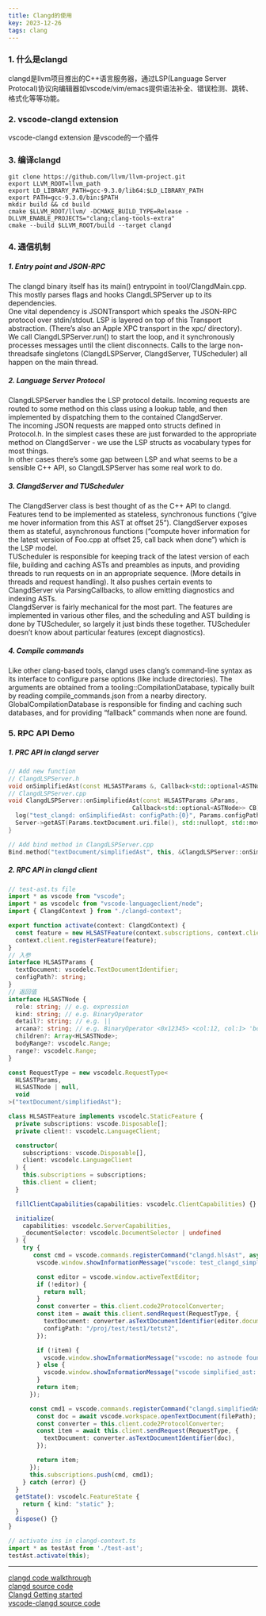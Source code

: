 ```yaml
---
title: Clangd的使用
key: 2023-12-26
tags: clang
---
```


### 1. 什么是clangd
clangd是llvm项目推出的C++语言服务器，通过LSP(Language Server Protocal)协议向编辑器如vscode/vim/emacs提供语法补全、错误检测、跳转、格式化等等功能。

### 2. vscode-clangd extension
vscode-clangd extension 是vscode的一个插件

### 3. 编译clangd
```shell
git clone https://github.com/llvm/llvm-project.git
export LLVM_ROOT=llvm_path
export LD_LIBRARY_PATH=gcc-9.3.0/lib64:$LD_LIBRARY_PATH
export PATH=gcc-9.3.0/bin:$PATH
mkdir build && cd build
cmake $LLVM_ROOT/llvm/ -DCMAKE_BUILD_TYPE=Release -DLLVM_ENABLE_PROJECTS="clang;clang-tools-extra"
cmake --build $LLVM_ROOT/build --target clangd
```

### 4. 通信机制
##### 1. Entry point and JSON-RPC
The clangd binary itself has its main() entrypoint in tool/ClangdMain.cpp. This mostly parses flags and hooks ClangdLSPServer up to its dependencies.   
One vital dependency is JSONTransport which speaks the JSON-RPC protocol over stdin/stdout. LSP is layered on top of this Transport abstraction. (There’s also an Apple XPC transport in the xpc/ directory).   
We call ClangdLSPServer.run() to start the loop, and it synchronously processes messages until the client disconnects. Calls to the large non-threadsafe singletons (ClangdLSPServer, ClangdServer, TUScheduler) all happen on the main thread.

##### 2. Language Server Protocol
ClangdLSPServer handles the LSP protocol details. Incoming requests are routed to some method on this class using a lookup table, and then implemented by dispatching them to the contained ClangdServer.   
The incoming JSON requests are mapped onto structs defined in Protocol.h. In the simplest cases these are just forwarded to the appropriate method on ClangdServer - we use the LSP structs as vocabulary types for most things.   
In other cases there’s some gap between LSP and what seems to be a sensible C++ API, so ClangdLSPServer has some real work to do.

##### 3. ClangdServer and TUScheduler
The ClangdServer class is best thought of as the C++ API to clangd. Features tend to be implemented as stateless, synchronous functions (“give me hover information from this AST at offset 25”). ClangdServer exposes them as stateful, asynchronous functions (“compute hover information for the latest version of Foo.cpp at offset 25, call back when done”) which is the LSP model.   
TUScheduler is responsible for keeping track of the latest version of each file, building and caching ASTs and preambles as inputs, and providing threads to run requests on in an appropriate sequence. (More details in threads and request handling). It also pushes certain events to ClangdServer via ParsingCallbacks, to allow emitting diagnostics and indexing ASTs.   
ClangdServer is fairly mechanical for the most part. The features are implemented in various other files, and the scheduling and AST building is done by TUScheduler, so largely it just binds these together. TUScheduler doesn’t know about particular features (except diagnostics).

##### 4. Compile commands
Like other clang-based tools, clangd uses clang’s command-line syntax as its interface to configure parse options (like include directories). The arguments are obtained from a tooling::CompilationDatabase, typically built by reading compile_commands.json from a nearby directory. GlobalCompilationDatabase is responsible for finding and caching such databases, and for providing “fallback” commands when none are found.

### 5. RPC API Demo
##### 1. PRC API in clangd server
```c++
// Add new function 
// ClangdLSPServer.h
void onSimplifiedAst(const HLSASTParams &, Callback<std::optional<ASTNode>>);
// ClangdLSPServer.cpp
void ClangdLSPServer::onSimplifiedAst(const HLSASTParams &Params,
                                   Callback<std::optional<ASTNode>> CB) {
  log("test_clangd: onSimplifiedAst: configPath:{0}", Params.configPath);
  Server->getAST(Params.textDocument.uri.file(), std::nullopt, std::move(CB));
}

// Add bind method in ClangdLSPServer.cpp
Bind.method("textDocument/simplifiedAst", this, &ClangdLSPServer::onSimplifiedAst);
```

##### 2. RPC API in clangd client
```typescript
// test-ast.ts file
import * as vscode from "vscode";
import * as vscodelc from "vscode-languageclient/node";
import { ClangdContext } from "./clangd-context";

export function activate(context: ClangdContext) {
  const feature = new HLSASTFeature(context.subscriptions, context.client);
  context.client.registerFeature(feature);
}
// 入参
interface HLSASTParams {
  textDocument: vscodelc.TextDocumentIdentifier;
  configPath?: string;
}
// 返回值
interface HLSASTNode {
  role: string; // e.g. expression
  kind: string; // e.g. BinaryOperator
  detail?: string; // e.g. ||
  arcana?: string; // e.g. BinaryOperator <0x12345> <col:12, col:1> 'bool' '||'
  children?: Array<HLSASTNode>;
  bodyRange?: vscodelc.Range;
  range?: vscodelc.Range;
}

const RequestType = new vscodelc.RequestType<
  HLSASTParams,
  HLSASTNode | null,
  void
>("textDocument/simplifiedAst");

class HLSASTFeature implements vscodelc.StaticFeature {
  private subscriptions: vscode.Disposable[];
  private client!: vscodelc.LanguageClient;

  constructor(
    subscriptions: vscode.Disposable[],
    client: vscodelc.LanguageClient
  ) {
    this.subscriptions = subscriptions;
    this.client = client;
  }

  fillClientCapabilities(capabilities: vscodelc.ClientCapabilities) {}

  initialize(
    capabilities: vscodelc.ServerCapabilities,
    _documentSelector: vscodelc.DocumentSelector | undefined
  ) {
    try {
       const cmd = vscode.commands.registerCommand("clangd.hlsAst", async () => {
        vscode.window.showInformationMessage("vscode: test_clangd_simplified_ast");

        const editor = vscode.window.activeTextEditor;
        if (!editor) {
          return null;
        }
        const converter = this.client.code2ProtocolConverter;
        const item = await this.client.sendRequest(RequestType, {
          textDocument: converter.asTextDocumentIdentifier(editor.document),
          configPath: "/proj/test/test1/tetst2",
        });

        if (!item) {
          vscode.window.showInformationMessage("vscode: no astnode found");
        } else {
          vscode.window.showInformationMessage("vscode simplified_ast: " + item.kind);
        }
        return item;
      });

      const cmd1 = vscode.commands.registerCommand("clangd.simplifiedAst", async (filePath: string) => {
        const doc = await vscode.workspace.openTextDocument(filePath);
        const converter = this.client.code2ProtocolConverter;
        const item = await this.client.sendRequest(RequestType, {
          textDocument: converter.asTextDocumentIdentifier(doc),
        });

        return item;
      });
      this.subscriptions.push(cmd, cmd1);
    } catch (error) {}
  }
  getState(): vscodelc.FeatureState {
    return { kind: "static" };
  }
  dispose() {}
}

// activate ins in clangd-context.ts
import * as testAst from './test-ast';
testAst.activate(this);
```

----

[clangd code walkthrough](https://clangd.llvm.org/design/code#starting-up-and-managing-files)  
[clangd source code](https://github.com/llvm/llvm-project/tree/release/14.x/clang-tools-extra/clangd)   
[Clangd Getting started](https://clangd.llvm.org/installation)   
[vscode-clangd source code](https://github.com/clangd/vscode-clangd)   
